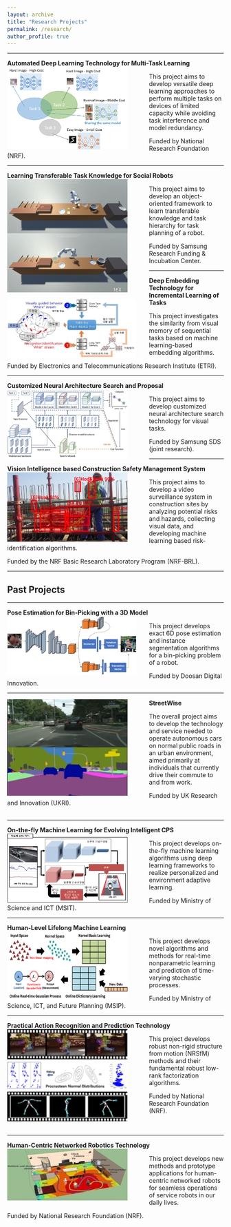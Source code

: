 ```yaml
---
layout: archive
title: "Research Projects"
permalink: /research/
author_profile: true
---
```


-----
**Automated Deep Learning Technology for Multi-Task Learning** 
<img src='/images/ADM.png' width="280" align="left" style="margin-right:50px">        
        
   This project aims to develop versatile deep learning approaches 
   to perform multiple tasks on devices of limited capacity 
   while avoiding task interference and model redundancy.
   
   Funded by National Research Foundation (NRF).<br>

-----
**Learning Transferable Task Knowledge for Social Robots**
<img src='/images/robot_cooking3.png' width="280" align="left" style="margin-right:50px">

   This project aims to develop an object-oriented framework 
   to learn transferable knowledge and task hierarchy for task planning of a robot.

   Funded by Samsung Research Funding & Incubation Center. <br>   

-----
**Deep Embedding Technology for Incremental Learning of Tasks** 
<img src='/images/etri.PNG' width="300" align="left" style="margin-right:30px">       
       
   This project investigates the similarity from visual memory of sequential tasks 
   based on machine learning-based embedding algorithms. 
   
   Funded by Electronics and Telecommunications Research Institute (ETRI). <br>

-----
**Customized Neural Architecture Search and Proposal**
<img src='/images/nas.png' width="280" align="left" style="margin-right:50px">       
       
   This project aims to develop customized neural architecture search technology 
   for visual tasks. 
   
   Funded by Samsung SDS (joint research). <br>


-----
**Vision Intelligence based Construction Safety Management System** 
<img src='/images/brl.PNG' width="280" align="left" style="margin-right:50px">        
        
   This project aims to develop a video surveillance system 
   in construction sites by analyzing potential risks and hazards, collecting visual data, 
   and developing machine learning based risk-identification algorithms.
   
   Funded by the NRF Basic Research Laboratory Program (NRF-BRL). <br>


-----   
## Past Projects

-----
**Pose Estimation for Bin-Picking with a 3D Model**
<img src='/images/pose.png' width="300" align="left" style="margin-right:30px"> 

   This project develops exact 6D pose estimation and 
   instance segmentation algorithms for a bin-picking problem of a robot.   
   
   Funded by Doosan Digital Innovation. <br> 

-----
**StreetWise**
<img src='/images/streetwise3.png' width="280" align="left" style="margin-right:50px">    
   
   The overall project aims to develop the technology and service needed to operate
   autonomous cars on normal public roads in an urban environment, aimed primarily
   at individuals that currently drive their commute to and from work.
   
   Funded by UK Research and Innovation (UKRI). <br><br>
  
-----
**On-the-fly Machine Learning for Evolving Intelligent CPS**
<img src='/images/otfml.png' width="280" align="left" style="margin-right:50px">       
   
   This project develops on-the-fly machine learning algorithms using deep learning
   frameworks to realize personalized and environment adaptive learning.
   
   Funded by Ministry of Science and ICT (MSIT). <br>
  
-----  
**Human-Level Lifelong Machine Learning** 
<img src='/images/ml2.png' width="280" align="left" style="margin-right:50px">      
   
   This project develops novel algorithms and methods for real-time nonparametric
   learning and prediction of time-varying stochastic processes.
   
   Funded by Ministry of Science, ICT, and Future Planning (MSIP). <br>
   
-----   
**Practical Action Recognition and Prediction Technology** 
<img src='/images/nrsfm.png' width="280" align="left" style="margin-right:50px">        
   
   This project develops robust non-rigid structure from motion (NRSfM) methods and
   their fundamental robust low-rank factorization algorithms.
   
   Funded by National Research Foundation (NRF). <br><br><br>
   
-----   
**Human-Centric Networked Robotics Technology** 
<img src='/images/human_centric.jpeg' width="280" height="120" align="left" style="margin-right:50px">     
   
   This project develops new methods and prototype applications for human-centric
   networked robots for seamless operations of service robots in our daily lives.
   
   Funded by National Research Foundation (NRF). <br><br><br>
    
  


